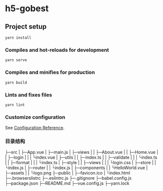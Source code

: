 # h5-gobest

## Project setup
```
yarn install
```

### Compiles and hot-reloads for development
```
yarn serve
```

### Compiles and minifies for production
```
yarn build
```

### Lints and fixes files
```
yarn lint
```

### Customize configuration
See [Configuration Reference](https://cli.vuejs.org/config/).

### 目录结构

├─src
|  ├─App.vue
|  ├─main.js
|  ├─views
|  |   ├─About.vue
|  |   ├─Home.vue
|  |   ├─login
|  |   |   └index.vue
|  ├─utils
|  |   ├─index.ts
|  |   ├─validate
|  |   |    └index.ts
|  |   ├─format
|  |   |   └index.ts
|  ├─style
|  |   ├─views
|  |   |   └login.css
|  ├─store
|  |   └index.js
|  ├─router
|  |   └index.js
|  ├─components
|  |     └HelloWorld.vue
|  ├─assets
|  |   └logo.png
├─public
|   ├─favicon.ico
|   └index.html
├─.browserslistrc
├─.eslintrc.js
├─.gitignore
├─babel.config.js
├─package.json
├─README.md
├─vue.config.js
├─yarn.lock